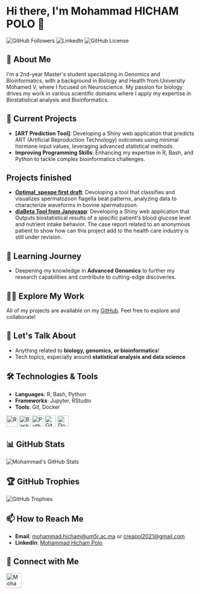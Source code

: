 # Hi there, I'm Mohammad HICHAM POLO 👋

![GitHub Followers](https://img.shields.io/github/followers/MohammadHichamPolo?label=Followers&style=social)
![LinkedIn](https://img.shields.io/badge/LinkedIn-Connect-blue?logo=linkedin&style=flat-square)
![GitHub License](https://img.shields.io/github/license/MohammadHichamPolo/Mohammad-Hicham-Polo)

## 🚀 About Me
I'm a 2nd-year Master's student specializing in Genomics and Bioinformatics, with a background in Biology and Health from University Mohamed V, where I focused on Neuroscience. My passion for biology drives my work in various scientific domains where I apply my expertise in Biostatistical analysis and Bioinformatics.

## 🔭 Current Projects
- **[ART Prediction Tool]**: Developing a Shiny web application that predicts ART (Artificial Reproduction Technology) outcomes using minimal hormone input values, leveraging advanced statistical methods.
- **Improving Programming Skills**: Enhancing my expertise in R, Bash, and Python to tackle complex bioinformatics challenges.
## Projects finished
- **[Optimal_spespe first draft](https://github.com/chahid001/Project-optimal-spespe-for-the-challenge-2-of-the-HACKATHON-inFer-GW4-network-Fertility-In-Vitro-)**: Devoloping a tool that classifies and visualizes spermatozoon flagella beat patterns, analyzing data to characterize waveforms in bovine spermatozoon.
- **[diaBeta Tool from Janovapp](https://github.com/MohammadHichamPolo/diabeta)**: Developing a Shiny web application that Outputs biostatistical results of a specific patient's blood glucose level and nutrient intake behavior. The case report related to an anonymous patient to show how can this project add to the health care industry is still under revision.

## 🌱 Learning Journey
- Deepening my knowledge in **Advanced Genomics** to further my research capabilities and contribute to cutting-edge discoveries.

## 👨‍💻 Explore My Work
All of my projects are available on my [GitHub](https://github.com/MohammadHichamPolo). Feel free to explore and collaborate!

## 💬 Let's Talk About
- Anything related to **biology, genomics, or bioinformatics**!
- Tech topics, especially around **statistical analysis and data science**.

## 🛠️ Technologies & Tools
- **Languages**: R, Bash, Python
- **Frameworks**: Jupyter, RStudio
- **Tools**: Git, Docker

<p align="left">
  <img src="https://img.shields.io/badge/R-276DC3?style=for-the-badge&logo=r&logoColor=white" alt="R" height="30">
  <img src="https://img.shields.io/badge/Bash-4EAA25?style=for-the-badge&logo=gnu-bash&logoColor=white" alt="Bash" height="30">
  <img src="https://img.shields.io/badge/Python-3776AB?style=for-the-badge&logo=python&logoColor=white" alt="Python" height="30">
  <img src="https://img.shields.io/badge/Git-F05032?style=for-the-badge&logo=git&logoColor=white" alt="Git" height="30">
  <img src="https://img.shields.io/badge/Docker-2496ED?style=for-the-badge&logo=docker&logoColor=white" alt="Docker" height="30">
</p>

## 📊 GitHub Stats
![Mohammad's GitHub Stats](https://github-readme-stats.vercel.app/api?username=MohammadHichamPolo&show_icons=true&theme=radical)

## 🏆 GitHub Trophies
![GitHub Trophies](https://github-profile-trophy.vercel.app/?username=MohammadHichamPolo&theme=dracula)

## 📫 How to Reach Me
- **Email**: [mohammad.hicham@um5r.ac.ma](mailto:mohammad.hicham@um5r.ac.ma) or [creapol2021@gmail.com](mailto:creapol2021@gmail.com)
- **LinkedIn**: [Mohammad Hicham Polo](https://www.linkedin.com/in/mohammad-hicham-polo-071043269/)

## 🔗 Connect with Me
<p align="left">
  <a href="https://www.linkedin.com/in/mohammad-hicham-polo-071043269/" target="_blank"><img align="center" src="https://cdn.jsdelivr.net/npm/simple-icons@3.0.1/icons/linkedin.svg" alt="Mohammad Hicham Polo" height="40" width="40" /></a>
</p>
